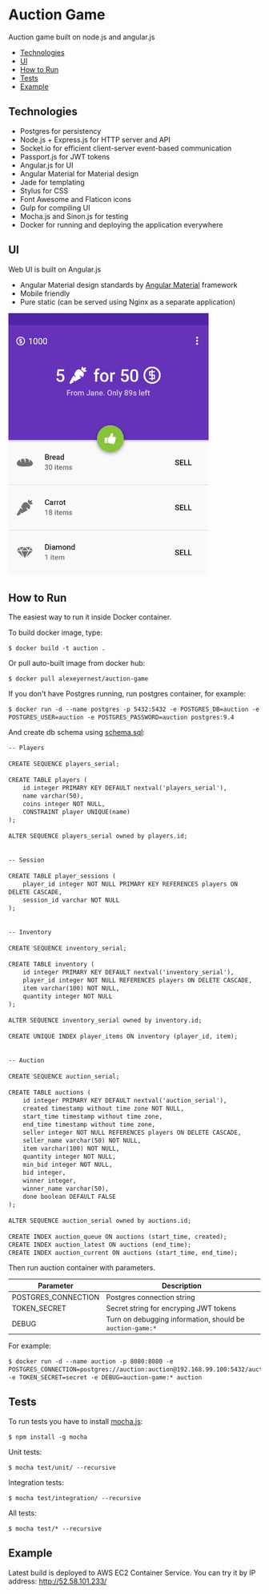 # Auction Game
Auction game built on node.js and angular.js

* [Technologies](#technologies)
* [UI](#ui)
* [How to Run](#how-to-run)
* [Tests](#tests)
* [Example](#example)

## Technologies
* Postgres for persistency
* Node.js + Express.js for HTTP server and API
* Socket.io for efficient client-server event-based communication
* Passport.js for JWT tokens
* Angular.js for UI
* Angular Material for Material design
* Jade for templating
* Stylus for CSS
* Font Awesome and Flaticon icons
* Gulp for compiling UI
* Mocha.js and Sinon.js for testing
* Docker for running and deploying the application everywhere


## UI
Web UI is built on Angular.js

* Angular Material design standards by [Angular Material](https://material.angularjs.org/latest/) framework
* Mobile friendly
* Pure static (can be served using Nginx as a separate application)

<img src="assets/auction-design.png" width="400">


## How to Run
The easiest way to run it inside Docker container.

To build docker image, type:
```
$ docker build -t auction .
```

Or pull auto-built image from docker hub:
```
$ docker pull alexeyernest/auction-game
```

If you don't have Postgres running, run postgres container, for example:
```
$ docker run -d --name postgres -p 5432:5432 -e POSTGRES_DB=auction -e POSTGRES_USER=auction -e POSTGRES_PASSWORD=auction postgres:9.4
```

And create db schema using [schema.sql](database/schema.sql):
```
-- Players

CREATE SEQUENCE players_serial;

CREATE TABLE players (
    id integer PRIMARY KEY DEFAULT nextval('players_serial'),
    name varchar(50),
    coins integer NOT NULL,
    CONSTRAINT player UNIQUE(name)
);

ALTER SEQUENCE players_serial owned by players.id;


-- Session

CREATE TABLE player_sessions (
    player_id integer NOT NULL PRIMARY KEY REFERENCES players ON DELETE CASCADE,
    session_id varchar NOT NULL
);


-- Inventory

CREATE SEQUENCE inventory_serial;

CREATE TABLE inventory (
    id integer PRIMARY KEY DEFAULT nextval('inventory_serial'),
    player_id integer NOT NULL REFERENCES players ON DELETE CASCADE,
    item varchar(100) NOT NULL,
    quantity integer NOT NULL
);

ALTER SEQUENCE inventory_serial owned by inventory.id;

CREATE UNIQUE INDEX player_items ON inventory (player_id, item);


-- Auction

CREATE SEQUENCE auction_serial;

CREATE TABLE auctions (
    id integer PRIMARY KEY DEFAULT nextval('auction_serial'),
    created timestamp without time zone NOT NULL,
    start_time timestamp without time zone,
    end_time timestamp without time zone,
    seller integer NOT NULL REFERENCES players ON DELETE CASCADE,
    seller_name varchar(50) NOT NULL,
    item varchar(100) NOT NULL,
    quantity integer NOT NULL,
    min_bid integer NOT NULL,
    bid integer,
    winner integer,
    winner_name varchar(50),
    done boolean DEFAULT FALSE
);

ALTER SEQUENCE auction_serial owned by auctions.id;

CREATE INDEX auction_queue ON auctions (start_time, created);
CREATE INDEX auction_latest ON auctions (end_time);
CREATE INDEX auction_current ON auctions (start_time, end_time);
```

Then run auction container with parameters.

| Parameter | Description |
|------------|-----------|
| POSTGRES_CONNECTION | Postgres connection string |
| TOKEN_SECRET | Secret string for encryping JWT tokens |
| DEBUG | Turn on debugging information, should be `auction-game:*` |

For example:
```
$ docker run -d --name auction -p 8080:8080 -e POSTGRES_CONNECTION=postgres://auction:auction@192.168.99.100:5432/auction -e TOKEN_SECRET=secret -e DEBUG=auction-game:* auction
```


## Tests
To run tests you have to install [mocha.js](http://npmjs.com/package/mocha):
```
$ npm install -g mocha
```

Unit tests:
```
$ mocha test/unit/ --recursive
```

Integration tests:
```
$ mocha test/integration/ --recursive
```

All tests:
```
$ mocha test/* --recursive
```


## Example
Latest build is deployed to AWS EC2 Container Service. You can try it by IP address: http://52.58.101.233/
